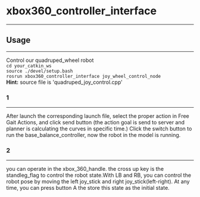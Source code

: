 # xbox360_controller_interface
-------

## Usage
-------
  Control our quadruped_wheel robot  
 `cd your_catkin_ws`  
 `source ./devel/setup.bash`  
 `rosrun xbox360_controller_interface joy_wheel_control_node`  
  **Hint:** source file is 'quadruped_joy_control.cpp'  

### 1
-------
After launch the corresponding launch file, select the proper action in Free Gait Actions, and click send button (the action goal is send to server and planner is calculating the curves in specific time.) Click the switch button to run the base_balance_controller, now the robot in the model is running.

### 2
-------
you can operate in the xbox_360_handle. the cross up key is the standleg_flag to control the robot state.With LB and RB, you can control the robot pose by moving the left joy_stick and right joy_stick(left-right). At any time, you can press button A the store this state as the initial state.
